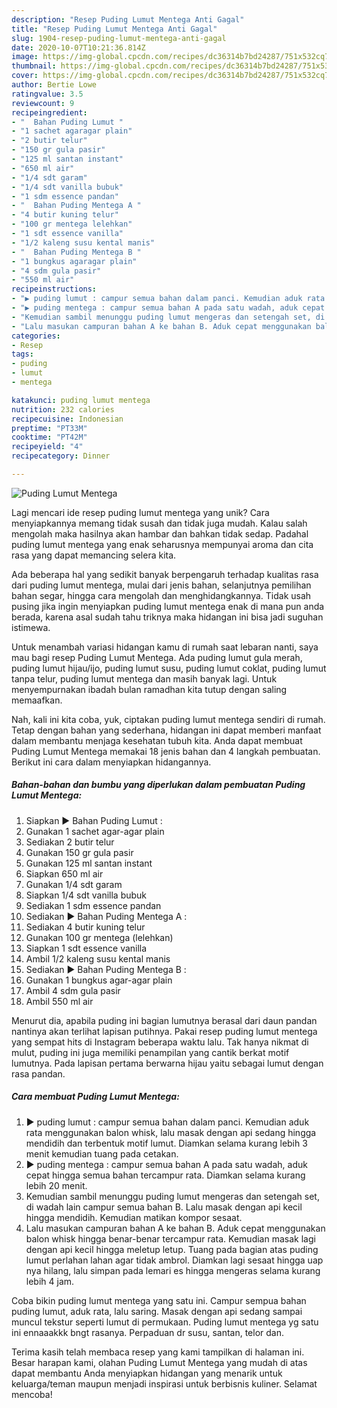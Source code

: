 ```yaml
---
description: "Resep Puding Lumut Mentega Anti Gagal"
title: "Resep Puding Lumut Mentega Anti Gagal"
slug: 1904-resep-puding-lumut-mentega-anti-gagal
date: 2020-10-07T10:21:36.814Z
image: https://img-global.cpcdn.com/recipes/dc36314b7bd24287/751x532cq70/puding-lumut-mentega-foto-resep-utama.jpg
thumbnail: https://img-global.cpcdn.com/recipes/dc36314b7bd24287/751x532cq70/puding-lumut-mentega-foto-resep-utama.jpg
cover: https://img-global.cpcdn.com/recipes/dc36314b7bd24287/751x532cq70/puding-lumut-mentega-foto-resep-utama.jpg
author: Bertie Lowe
ratingvalue: 3.5
reviewcount: 9
recipeingredient:
- "  Bahan Puding Lumut "
- "1 sachet agaragar plain"
- "2 butir telur"
- "150 gr gula pasir"
- "125 ml santan instant"
- "650 ml air"
- "1/4 sdt garam"
- "1/4 sdt vanilla bubuk"
- "1 sdm essence pandan"
- "  Bahan Puding Mentega A "
- "4 butir kuning telur"
- "100 gr mentega lelehkan"
- "1 sdt essence vanilla"
- "1/2 kaleng susu kental manis"
- "  Bahan Puding Mentega B "
- "1 bungkus agaragar plain"
- "4 sdm gula pasir"
- "550 ml air"
recipeinstructions:
- "▶ puding lumut : campur semua bahan dalam panci. Kemudian aduk rata menggunakan balon whisk, lalu masak dengan api sedang hingga mendidih dan terbentuk motif lumut. Diamkan selama kurang lebih 3 menit kemudian tuang pada cetakan."
- "▶ puding mentega : campur semua bahan A pada satu wadah, aduk cepat hingga semua bahan tercampur rata. Diamkan selama kurang lebih 20 menit."
- "Kemudian sambil menunggu puding lumut mengeras dan setengah set, di wadah lain campur semua bahan B. Lalu masak dengan api kecil hingga mendidih. Kemudian matikan kompor sesaat."
- "Lalu masukan campuran bahan A ke bahan B. Aduk cepat menggunakan balon whisk hingga benar-benar tercampur rata. Kemudian masak lagi dengan api kecil hingga meletup letup. Tuang pada bagian atas puding lumut perlahan lahan agar tidak ambrol. Diamkan lagi sesaat hingga uap nya hilang, lalu simpan pada lemari es hingga mengeras selama kurang lebih 4 jam."
categories:
- Resep
tags:
- puding
- lumut
- mentega

katakunci: puding lumut mentega 
nutrition: 232 calories
recipecuisine: Indonesian
preptime: "PT33M"
cooktime: "PT42M"
recipeyield: "4"
recipecategory: Dinner

---
```



![Puding Lumut Mentega](https://img-global.cpcdn.com/recipes/dc36314b7bd24287/751x532cq70/puding-lumut-mentega-foto-resep-utama.jpg)

Lagi mencari ide resep puding lumut mentega yang unik? Cara menyiapkannya memang tidak susah dan tidak juga mudah. Kalau salah mengolah maka hasilnya akan hambar dan bahkan tidak sedap. Padahal puding lumut mentega yang enak seharusnya mempunyai aroma dan cita rasa yang dapat memancing selera kita.

Ada beberapa hal yang sedikit banyak berpengaruh terhadap kualitas rasa dari puding lumut mentega, mulai dari jenis bahan, selanjutnya pemilihan bahan segar, hingga cara mengolah dan menghidangkannya. Tidak usah pusing jika ingin menyiapkan puding lumut mentega enak di mana pun anda berada, karena asal sudah tahu triknya maka hidangan ini bisa jadi suguhan istimewa.

Untuk menambah variasi hidangan kamu di rumah saat lebaran nanti, saya mau bagi resep Puding Lumut Mentega. Ada puding lumut gula merah, puding lumut hijau/ijo, puding lumut susu, puding lumut coklat, puding lumut tanpa telur, puding lumut mentega dan masih banyak lagi. Untuk menyempurnakan ibadah bulan ramadhan kita tutup dengan saling memaafkan.


Nah, kali ini kita coba, yuk, ciptakan puding lumut mentega sendiri di rumah. Tetap dengan bahan yang sederhana, hidangan ini dapat memberi manfaat dalam membantu menjaga kesehatan tubuh kita. Anda dapat membuat Puding Lumut Mentega memakai 18 jenis bahan dan 4 langkah pembuatan. Berikut ini cara dalam menyiapkan hidangannya.

<!--inarticleads1-->

##### Bahan-bahan dan bumbu yang diperlukan dalam pembuatan Puding Lumut Mentega:

1. Siapkan  ▶ Bahan Puding Lumut :
1. Gunakan 1 sachet agar-agar plain
1. Sediakan 2 butir telur
1. Gunakan 150 gr gula pasir
1. Gunakan 125 ml santan instant
1. Siapkan 650 ml air
1. Gunakan 1/4 sdt garam
1. Siapkan 1/4 sdt vanilla bubuk
1. Sediakan 1 sdm essence pandan
1. Sediakan  ▶ Bahan Puding Mentega A :
1. Sediakan 4 butir kuning telur
1. Gunakan 100 gr mentega (lelehkan)
1. Siapkan 1 sdt essence vanilla
1. Ambil 1/2 kaleng susu kental manis
1. Sediakan  ▶ Bahan Puding Mentega B :
1. Gunakan 1 bungkus agar-agar plain
1. Ambil 4 sdm gula pasir
1. Ambil 550 ml air


Menurut dia, apabila puding ini bagian lumutnya berasal dari daun pandan nantinya akan terlihat lapisan putihnya. Pakai resep puding lumut mentega yang sempat hits di Instagram beberapa waktu lalu. Tak hanya nikmat di mulut, puding ini juga memiliki penampilan yang cantik berkat motif lumutnya. Pada lapisan pertama berwarna hijau yaitu sebagai lumut dengan rasa pandan. 

<!--inarticleads2-->

##### Cara membuat Puding Lumut Mentega:

1. ▶ puding lumut : campur semua bahan dalam panci. Kemudian aduk rata menggunakan balon whisk, lalu masak dengan api sedang hingga mendidih dan terbentuk motif lumut. Diamkan selama kurang lebih 3 menit kemudian tuang pada cetakan.
1. ▶ puding mentega : campur semua bahan A pada satu wadah, aduk cepat hingga semua bahan tercampur rata. Diamkan selama kurang lebih 20 menit.
1. Kemudian sambil menunggu puding lumut mengeras dan setengah set, di wadah lain campur semua bahan B. Lalu masak dengan api kecil hingga mendidih. Kemudian matikan kompor sesaat.
1. Lalu masukan campuran bahan A ke bahan B. Aduk cepat menggunakan balon whisk hingga benar-benar tercampur rata. Kemudian masak lagi dengan api kecil hingga meletup letup. Tuang pada bagian atas puding lumut perlahan lahan agar tidak ambrol. Diamkan lagi sesaat hingga uap nya hilang, lalu simpan pada lemari es hingga mengeras selama kurang lebih 4 jam.


Coba bikin puding lumut mentega yang satu ini. Campur sempua bahan puding lumut, aduk rata, lalu saring. Masak dengan api sedang sampai muncul tekstur seperti lumut di permukaan. Puding lumut mentega yg satu ini ennaaakkk bngt rasanya. Perpaduan dr susu, santan, telor dan. 

Terima kasih telah membaca resep yang kami tampilkan di halaman ini. Besar harapan kami, olahan Puding Lumut Mentega yang mudah di atas dapat membantu Anda menyiapkan hidangan yang menarik untuk keluarga/teman maupun menjadi inspirasi untuk berbisnis kuliner. Selamat mencoba!
